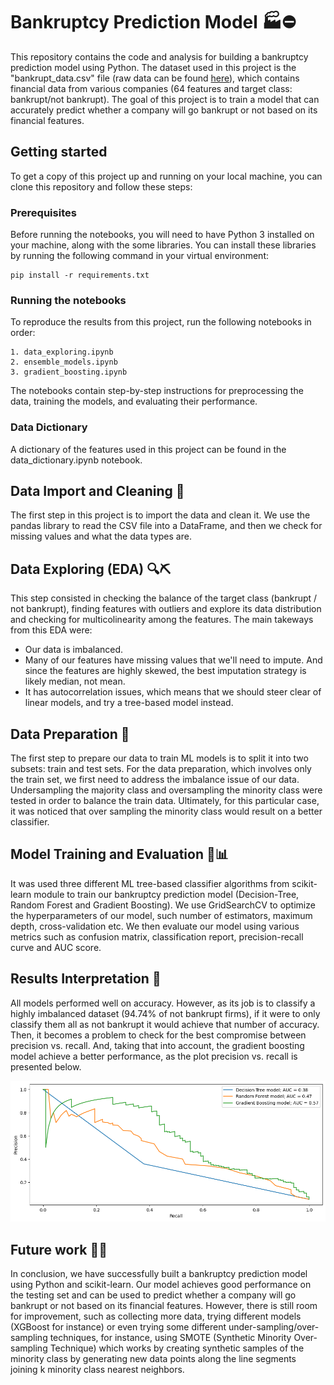 # Bankruptcy Prediction Model 🏭⛔

This repository contains the code and analysis for building a bankruptcy prediction model using Python. The dataset used in this project is the "bankrupt_data.csv" file (raw data can be found [here](https://archive.ics.uci.edu/ml/datasets/polish+companies+bankruptcy+data)), which contains financial data from various companies (64 features and target class: bankrupt/not bankrupt). The goal of this project is to train a model that can accurately predict whether a company will go bankrupt or not based on its financial features.

## Getting started
To get a copy of this project up and running on your local machine, you can clone this repository and follow these steps:

### Prerequisites

Before running the notebooks, you will need to have Python 3 installed on your machine, along with the some libraries. You can install these libraries by running the following command in your virtual environment:

    pip install -r requirements.txt

### Running the notebooks

To reproduce the results from this project, run the following notebooks in order:

    1. data_exploring.ipynb
    2. ensemble_models.ipynb
    3. gradient_boosting.ipynb

The notebooks contain step-by-step instructions for preprocessing the data, training the models, and evaluating their performance.

### Data Dictionary
A dictionary of the features used in this project can be found in the data_dictionary.ipynb notebook.

## Data Import and Cleaning 🧹

The first step in this project is to import the data and clean it. We use the pandas library to read the CSV file into a DataFrame, and then we check for missing values and what the data types are.

## Data Exploring (EDA) 🔍⛏

This step consisted in checking the balance of the target class (bankrupt / not bankrupt), finding features with outliers and explore its data distribution and checking for multicolinearity among the features. The main takeways from this EDA were:
- Our data is imbalanced.
- Many of our features have missing values that we'll need to impute. And since the features are highly skewed, the best imputation strategy is likely median, not mean. 
- It has autocorrelation issues, which means that we should steer clear of linear models, and try a tree-based model instead.

## Data Preparation 🔨

The first step to prepare our data to train ML models is to split it into two subsets: train and test sets. For the data preparation, which involves only the train set, we first need to address the imbalance issue of our data. Undersampling the majority class and oversampling the minority class were tested in order to balance the train data. Ultimately, for this particular case, it was noticed that over sampling the minority class would result on a better classifier.

## Model Training and Evaluation 🤖📊

It was used three different ML tree-based classifier algorithms from scikit-learn module to train our bankruptcy prediction model (Decision-Tree, Random Forest and Gradient Boosting). We use GridSearchCV to optimize the hyperparameters of our model, such number of estimators, maximum depth, cross-validation etc. We then evaluate our model using various metrics such as confusion matrix, classification report, precision-recall curve and AUC score.

## Results Interpretation 🧐

All models performed well on accuracy. However, as its job is to classify a highly imbalanced dataset (94.74% of not bankrupt firms), if it were to only classify them all as not bankrupt it would achieve that number of accuracy. Then, it becomes a problem to check for the best compromise between precision vs. recall. And, taking that into account, the gradient boosting model achieve a better performance, as the plot precision vs. recall is presented below.

<img src="precision_recall.png">


## Future work 🔮🚀

In conclusion, we have successfully built a bankruptcy prediction model using Python and scikit-learn. Our model achieves good performance on the testing set and can be used to predict whether a company will go bankrupt or not based on its financial features. However, there is still room for improvement, such as collecting more data, trying different models (XGBoost for instance) or even trying some different under-sampling/over-sampling techniques, for instance, using SMOTE (Synthetic Minority Over-sampling Technique) which works by creating synthetic samples of the minority class by generating new data points along the line segments joining k minority class nearest neighbors.
